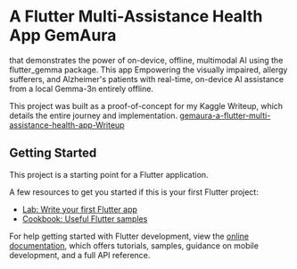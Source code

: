 # A Flutter Multi-Assistance Health App GemAura

that demonstrates the power of on-device, offline, multimodal AI using the flutter_gemma package. This app Empowering the visually impaired, allergy sufferers, and Alzheimer's patients with real-time, on-device AI assistance from a local Gemma-3n entirely offline.

This project was built as a proof-of-concept for my Kaggle Writeup, which details the entire journey and implementation. [gemaura-a-flutter-multi-assistance-health-app-Writeup ](https://www.kaggle.com/competitions/google-gemma-3n-hackathon/writeups/gemaura-a-flutter-multi-assistance-health-app-with)
## Getting Started

This project is a starting point for a Flutter application.

A few resources to get you started if this is your first Flutter project:

- [Lab: Write your first Flutter app](https://docs.flutter.dev/get-started/codelab)
- [Cookbook: Useful Flutter samples](https://docs.flutter.dev/cookbook)

For help getting started with Flutter development, view the
[online documentation](https://docs.flutter.dev/), which offers tutorials,
samples, guidance on mobile development, and a full API reference.






